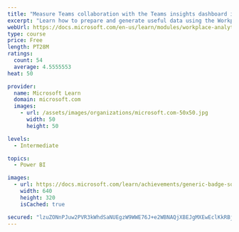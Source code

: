 ```yaml
---
title: "Measure Teams collaboration with the Teams insights dashboard in Workplace Analytics"
excerpt: "Learn how to prepare and generate useful data using the Workplace Analytics Power BI Teams insights dashboard.  Analyze Microsoft Teams adoption trends from the populated reports."
webUrl: https://docs.microsoft.com/en-us/learn/modules/workplace-analytics-teams-insights/
type: course
price: Free
length: PT28M
ratings:
  count: 54
  average: 4.5555553
heat: 50

provider:
  name: Microsoft Learn
  domain: microsoft.com
  images:
    - url: /assets/images/organizations/microsoft.com-50x50.jpg
      width: 50
      height: 50

levels:
  - Intermediate

topics:
  - Power BI

images:
  - url: https://docs.microsoft.com/learn/achievements/generic-badge-social.png
    width: 640
    height: 320
    isCached: true

secured: "lzuZONnPJuw2PVR3kWhdSaNUEgzW9WWE76J+e2WBNAQjXBEJgMXEwEclKkRBjLYoereLFtb4SIAZHr1qIPSSkxLPpgp/Cd0ydd2jfOGEwXnONUDyiJsu6sNpKiTkaeV1PD4sHq2610tE5NW1rzZwGYUwdbwofPOl6EfW8GKprJopBia4DxGi38dDY0SKJQh3YqnVn4qBmyblycY3dbkSoGFqHMZs1OZFoNzm/xCb3WPIOcpot+P3ggvUm7Bl1FIFbpGdD+1WQAKHtbtFPa5QYc4fuYngpGGfrK2r4USjqVolBVeLkQ1qr++fj+o4fg7sj0O88ImK+eHihCwgJ/Qq8KcyLUnJS4+ZD1Am5CuxFMvrw8yeUOMUUWUdfInEPuX7ZbxbTanmwG5H+gL8qAkB/ReyQgUedJzEfSyD+hgos3M=;Fa8+f+QvWIbEqBDB+3XQcw=="
---
```


